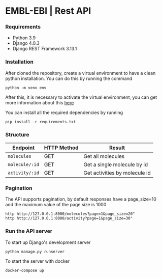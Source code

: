 # EMBL-EBI | Rest API

### Requirements
- Python 3.9
- Django 4.0.3
- Django REST Framework 3.13.1

### Installation

After cloned the repository, create a virtual environment to have a clean python installation.
You can do this by running the command
```
python -m venv env
```

After this, it is necessary to activate the virtual environment, you can get more information about this [here](https://docs.python.org/3/tutorial/venv.html)

You can install all the required dependencies by running
```
pip install -r requirements.txt
```

### Structure

Endpoint |HTTP Method | Result
--- | --- |---
`molecules` | GET | Get all molecules 
`molecule/:id` | GET | Get a single molecule by id
`activity/:id`| GET | Get activities by molecule id

### Pagination
The API supports pagination, by default responses have a page_size=10 and the maximum value of the page size is 1000
```
http http://127.0.0.1:8000/molecules?page=1&page_size=20"
http http://127.0.0.1:8000/activity?page=1&page_size=30"
```

### Run the API server

To start up Django's development server

```
python manage.py runserver
```

To start the server with docker
```
docker-compose up
```

